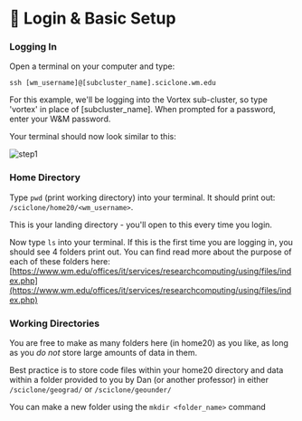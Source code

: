 # 👋 Login & Basic Setup

### Logging In

Open a terminal on your computer and type:&#x20;

```
ssh [wm_username]@[subcluster_name].sciclone.wm.edu
```

For this example, we'll be logging into the Vortex sub-cluster, so type 'vortex' in place of \[subcluster\_name]. When prompted for a password, enter your W\&M password.

Your terminal should now look similar to this:

<!-- ![](/hpc-gitbook/.gitbook/assets/login.png) -->

![step1](/hpc-gitbook/assets/images/login.png)

### Home Directory

Type `pwd` (print working directory) into your terminal. It should print out: `/sciclone/home20/<wm_username>`.

This is your landing directory - you'll open to this every time you login.

Now type `ls` into your terminal. If this is the first time you are logging in, you should see 4 folders print out. You can find read more about the purpose of each of these folders here: [https://www.wm.edu/offices/it/services/researchcomputing/using/files/index.php](https://www.wm.edu/offices/it/services/researchcomputing/using/files/index.php)

### Working Directories

You are free to make as many folders here (in home20) as you like, as long as you _do not_ store large amounts of data in them.

Best practice is to store code files within your home20 directory and data within a folder provided to you by Dan (or another professor) in either `/sciclone/geograd/` or `/sciclone/geounder/`

You can make a new folder using the `mkdir <folder_name>` command
